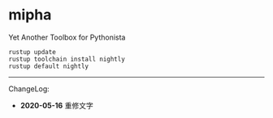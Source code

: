 # mipha

Yet Another Toolbox for Pythonista

```
rustup update
rustup toolchain install nightly
rustup default nightly
```

---
ChangeLog:
 - **2020-05-16** 重修文字
